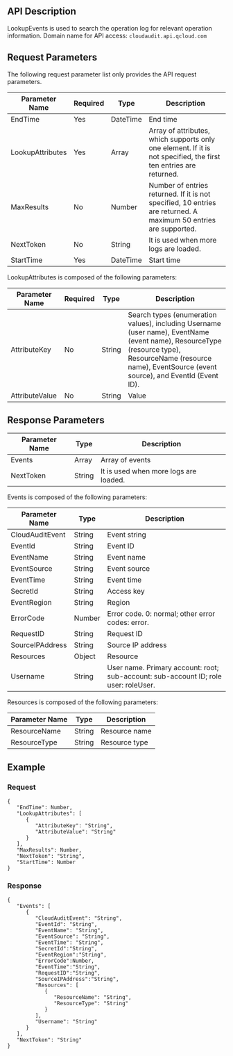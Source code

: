 
## API Description
LookupEvents is used to search the operation log for relevant operation information.
Domain name for API access: `cloudaudit.api.qcloud.com`


## Request Parameters
The following request parameter list only provides the API request parameters.

| Parameter Name | Required | Type | Description |
|---------|---------|---------|--------|
| EndTime | Yes | DateTime | End time |
| LookupAttributes | Yes | Array | Array of attributes, which supports only one element. If it is not specified, the first ten entries are returned. |
| MaxResults | No | Number | Number of entries returned. If it is not specified, 10 entries are returned. A maximum 50 entries are supported. |
| NextToken | No | String | It is used when more logs are loaded. |
| StartTime | Yes | DateTime | Start time |
LookupAttributes is composed of the following parameters:

 | Parameter Name | Required | Type | Description |
|---------|---------|---------|--------|
| AttributeKey | No |	String | Search types (enumeration values), including Username (user name), EventName (event name), ResourceType (resource type), ResourceName (resource name), EventSource (event source), and EventId (Event ID). |
| AttributeValue | No |	String	| Value |
## Response Parameters

| Parameter Name | Type | Description |
|---------|---------|---------|
| Events | Array | Array of events |
| NextToken | String | It is used when more logs are loaded. |

Events is composed of the following parameters:


| Parameter Name | Type | Description |
|---------|---------|---------|
| CloudAuditEvent | String | Event string |
| EventId | String | Event ID |
| EventName | String | Event name |
| EventSource | String | Event source |
| EventTime | String | Event time |
| SecretId | String | Access key |
| EventRegion | String | Region |
| ErrorCode | Number | Error code. 0: normal; other error codes: error. |
| RequestID | String | Request ID |
| SourceIPAddress | String | Source IP address |
| Resources | Object | Resource |
| Username | String | User name. Primary account: root; sub-account: sub-account ID; role user: roleUser. |

Resources is composed of the following parameters:

| Parameter Name | Type | Description |
|---------|---------|---------|
| ResourceName | String | Resource name |
| ResourceType | String |	Resource type |



## Example
### Request

```
{
   "EndTime": Number,
   "LookupAttributes": [
      {
         "AttributeKey": "String",
         "AttributeValue": "String"
      }
   ],
   "MaxResults": Number,
   "NextToken": "String",
   "StartTime": Number
}
```
### Response

```
{
   "Events": [
      {
         "CloudAuditEvent": "String",
         "EventId": "String",
         "EventName": "String",
         "EventSource": "String",
         "EventTime": "String",
         "SecretId":"String",
         "EventRegion":"String",
         "ErrorCode":Number,
         "EventTime":"String",
         "RequestID":"String",
         "SourceIPAddress":"String",
         "Resources": [
            {
               "ResourceName": "String",
               "ResourceType": "String"
            }
         ],
         "Username": "String"
      }
   ],
   "NextToken": "String"
}
```

